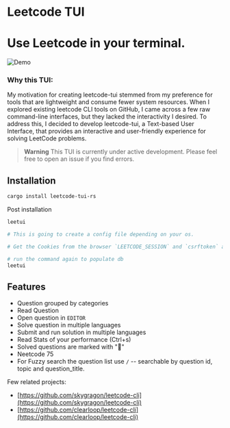 # Leetcode TUI

# Use Leetcode in your terminal.

![Demo](https://vhs.charm.sh/vhs-44GmR9FJgOHtWRU0UPVJam.gif)

### Why this TUI:

My motivation for creating leetcode-tui stemmed from my preference for tools that are lightweight and consume fewer system resources. When I explored existing leetcode CLI tools on GitHub, I came across a few raw command-line interfaces, but they lacked the interactivity I desired.
To address this, I decided to develop leetcode-tui, a Text-based User Interface, that provides an interactive and user-friendly experience for solving LeetCode problems.

> **Warning**
> This TUI is currently under active development. Please feel free to open an issue if you find errors.

## Installation

```sh
cargo install leetcode-tui-rs
```

Post installation

```sh
leetui

# This is going to create a config file depending on your os.

# Get the Cookies from the browser `LEETCODE_SESSION` and `csrftoken` and paste it in the config file

# run the command again to populate db
leetui
```

## Features

- Question grouped by categories
- Read Question
- Open question in `EDITOR`
- Solve question in multiple languages
- Submit and run solution in multiple languages
- Read Stats of your performance (Ctrl+s)
- Solved questions are marked with "👑"
- Neetcode 75
- For Fuzzy search the question list use `/` -- searchable by question id, topic and question_title.

Few related projects:

- [https://github.com/skygragon/leetcode-cli](https://github.com/skygragon/leetcode-cli)
- [https://github.com/clearloop/leetcode-cli](https://github.com/clearloop/leetcode-cli)

